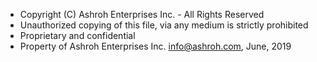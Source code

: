  * Copyright (C) Ashroh Enterprises Inc. - All Rights Reserved
 * Unauthorized copying of this file, via any medium is strictly prohibited
 * Proprietary and confidential
 * Property of Ashroh Enterprises Inc. <info@ashroh.com>, June, 2019
